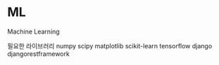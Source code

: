 # ML
Machine Learning

필요한 라이브러리
numpy
scipy
matplotlib
scikit-learn
tensorflow
django
djangorestframework
